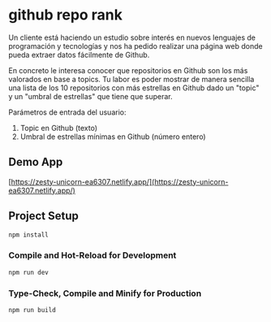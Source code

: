 # github repo rank

Un cliente está haciendo un estudio sobre interés en nuevos lenguajes de programación y tecnologías y nos ha pedido realizar una página web donde pueda extraer datos fácilmente de Github.

En concreto le interesa conocer que repositorios en Github son los más valorados en base a topics. Tu labor es poder mostrar de manera sencilla una lista de los 10 repositorios con más estrellas en Github dado un "topic" y un "umbral de estrellas" que tiene que superar.

Parámetros de entrada del usuario:

1. Topic en Github (texto)
2. Umbral de estrellas mínimas en Github (número entero)

## Demo App

[https://zesty-unicorn-ea6307.netlify.app/](https://zesty-unicorn-ea6307.netlify.app/)

## Project Setup

```sh
npm install
```

### Compile and Hot-Reload for Development

```sh
npm run dev
```

### Type-Check, Compile and Minify for Production

```sh
npm run build
```
